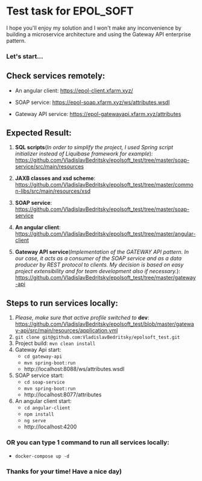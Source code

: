# Test task for EPOL_SOFT

I hope you'll enjoy my solution and I won't make any inconvenience by building a microservice architecture and using the Gateway API enterprise pattern.

### Let's start...

## Check services remotely:
  * An angular client: https://epol-client.xfarm.xyz/
  
  * SOAP service: https://epol-soap.xfarm.xyz/ws/attributes.wsdl
  
  * Gateway API service: https://epol-gatewayapi.xfarm.xyz/attributes

## Expected Result:

1) **SQL scripts**(_In order to simplify the project, I used Spring script initializer instead of Liquibase framework for example_): 
        https://github.com/VladislavBedritsky/epolsoft_test/tree/master/soap-service/src/main/resources

2) **JAXB classes and xsd scheme**:
        https://github.com/VladislavBedritsky/epolsoft_test/tree/master/common-libs/src/main/resources/xsd       
               
3) **SOAP service**: 
        https://github.com/VladislavBedritsky/epolsoft_test/tree/master/soap-service 
        
4) **An angular client**:
        https://github.com/VladislavBedritsky/epolsoft_test/tree/master/angular-client
        
5) **Gateway API service**(_Implementation of the GATEWAY API pattern. In our case, it acts as a consumer of the SOAP service and as a data producer by REST protocol to clients. My decision is based on easy project extensibility and for team development also if necessary._):
        https://github.com/VladislavBedritsky/epolsoft_test/tree/master/gateway-api
        
## Steps to run services locally:
    
1) _Please, make sure that active profile switched to_ **dev**:
    https://github.com/VladislavBedritsky/epolsoft_test/blob/master/gateway-api/src/main/resources/application.yml
2) `git clone git@github.com:VladislavBedritsky/epolsoft_test.git`
3) Project build: 
    `mvn clean install`
4) Gateway Api start:
    * `cd gateway-api`
    * `mvn spring-boot:run`
    * http://localhost:8088/ws/attributes.wsdl
5) SOAP service start:
    * `cd soap-service`
    * `mvn spring-boot:run`
    * http://localhost:8077/attributes
6) An angular client start:
    * `cd angular-client`
    * `npm install`
    * `ng serve`     
    * http://localhost:4200
    
 ### OR you can type 1 command to run all services locally:
 * `docker-compose up -d`       
 
 ### Thanks for your time! Have a nice day)
         
